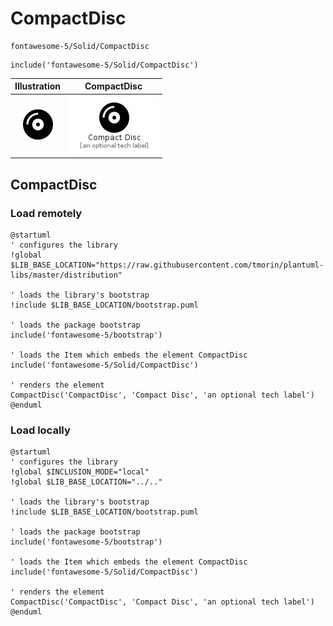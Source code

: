 # CompactDisc


```text
fontawesome-5/Solid/CompactDisc
```

```text
include('fontawesome-5/Solid/CompactDisc')
```



| Illustration | CompactDisc |
| :---: | :---: |
| ![illustration for Illustration](../../fontawesome-5/Solid/CompactDisc.png) | ![illustration for CompactDisc](../../fontawesome-5/Solid/CompactDisc.Local.png) |




## CompactDisc

### Load remotely
```plantuml
@startuml
' configures the library
!global $LIB_BASE_LOCATION="https://raw.githubusercontent.com/tmorin/plantuml-libs/master/distribution"

' loads the library's bootstrap
!include $LIB_BASE_LOCATION/bootstrap.puml

' loads the package bootstrap
include('fontawesome-5/bootstrap')

' loads the Item which embeds the element CompactDisc
include('fontawesome-5/Solid/CompactDisc')

' renders the element
CompactDisc('CompactDisc', 'Compact Disc', 'an optional tech label')
@enduml
```

### Load locally
```plantuml
@startuml
' configures the library
!global $INCLUSION_MODE="local"
!global $LIB_BASE_LOCATION="../.."

' loads the library's bootstrap
!include $LIB_BASE_LOCATION/bootstrap.puml

' loads the package bootstrap
include('fontawesome-5/bootstrap')

' loads the Item which embeds the element CompactDisc
include('fontawesome-5/Solid/CompactDisc')

' renders the element
CompactDisc('CompactDisc', 'Compact Disc', 'an optional tech label')
@enduml
```

